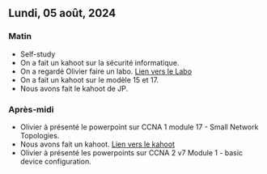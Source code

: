 ## Lundi, 05 août, 2024 

### Matin
- Self-study
- On a fait un kahoot sur la sécurité informatique.
- On a regardé Olivier faire un labo. [Lien vers le Labo](https://drive.google.com/file/d/1RuEPVHDm2cn_LZUuj1MRkV6-BCEnZdIf/view?usp=sharing)
- On a fait un kahoot sur le modèle 15 et 17. 
- Nous avons fait le kahoot de JP. 

### Après-midi
- Olivier à présenté le powerpoint sur CCNA 1 module 17 - Small Network Topologies.
- Nous avons fait un kahoot. [Lien vers le kahoot](https://create.kahoot.it/share/module-17/27782266-8f07-47cd-be65-116d442a7ac2)
- Olivier à présenté les powerpoints sur CCNA 2 v7 Module 1 - basic device configuration.
